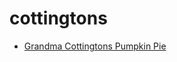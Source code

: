 # cottingtons

 * [Grandma Cottingtons Pumpkin Pie](../../index/g/grandma-cottingtons-pumpkin-pie-920.json)
